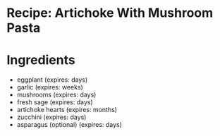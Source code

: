 Recipe: Artichoke With Mushroom Pasta
=====================================

Ingredients
===========

- eggplant (expires: days)
- garlic (expires: weeks)
- mushrooms (expires: days)
- fresh sage (expires: days)
- artichoke hearts (expires: months)
- zucchini (expires: days)
- asparagus (optional) (expires: days)
